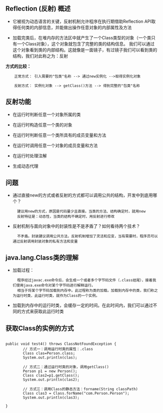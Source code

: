 ## Reflection (反射) 概述

- 它被视为动态语言的关键，反射机制允许程序在执行期借助Reflection API取得任何类的内部信息，并能做出操作任意对象的内部属性及方法

- 加载完类后，在堆内存的方法区中就产生了一个Class类型的对象（一个类只有一个Class对象），这个对象就包含了完整的类的结构信息。
我们可以通过这个对象看到类的内部结构。这就像是一面镜子，有过镜子我们可以看到类的结构，我们对此称之为：反射

**方式的比较：**
           
        正常方式： 引入需要的"包类"名称 --> 通过new实例化 -->取得实例化对象
        
        反射方式： 实例化对象 --> getClass()方法 --> 得到完整的"包类"名称
      

## 反射功能

- 在运行时判断任意一个对象所属的类

- 在运行时构造任意一个类的对象

- 在运行时判断任意一个类所具有的成员变量和方法

- 在运行时调用任意一个对象的成员变量和方法

- 在运行时处理注解

- 生成动态代理


## 问题

- 通过直接new的方式或者反射的方式都可以调用公共的结构，开发中到底用哪个？

        建议用new的方式，原因是代码量少且直接。当类的方法、结构确定时，就用new
        反射特征是：动态性，当类的结构不确定时，用反射进行修改 

- 反射机制与面向对象中的封装性是不是矛盾了？如何看待两个技术？

        不矛盾。封装建议调用公共方法，反射机制增加了灵活和应变，当有需要时，程序员可以通过反射调用封装对象的私有方法和变量 

## java.lang.Class类的理解

- 加载过程：
    
        程序经过javac.exe命令后，会生成一个或者多个字节码文件（.class结尾），接着我们使用java.exe命令对某个字节码进行解释运行。
        相当于将某个字节码加载到内存中。此过程称为类的加载。加载到内存中的类，我们称之为运行时类，此运行时类，就作为Class的一个实例。
 
- 加载到内存中的运行时类，会缓存一定的时间。在此时间内，我们可以通过不同的方式来获取此运行时类
   
## 获取Class的实例的方式

```

public void test4() throws ClassNotFoundException {
        // 方式一：调用运行时类的属性：.class
        Class clas=Person.class;
        System.out.println(clas);
        
        // 方式二：通过运行时类的对象，调用getClass()
        Person p1 = new Person();
        Class clas2=p1.getClass();
        System.out.println(clas2);
        
        // 方式三：调用Class的静态方法：forname(String classPath)
        Class clas3 = Class.forName("com.Person.Person");
        System.out.println(clas3);
        
}

```



     